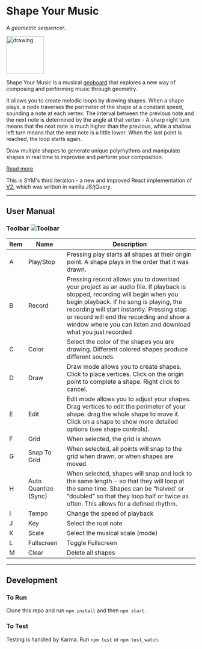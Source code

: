# Shape Your Music
_A geometric sequencer._

<img src="https://upload.wikimedia.org/wikipedia/commons/thumb/4/4c/Geoboard.JPG/1280px-Geoboard.JPG" alt="drawing" width="100px"/>

Shape Your Music is a musical [geoboard](https://en.wikipedia.org/wiki/Geoboard) that explores a new way of composing and performing music through geometry.

It allows you to create melodic loops by drawing shapes. When a shape plays, a node traverses the perimeter of the shape at a constant speed, sounding a note at each vertex. The interval between the previous note and the next note is determined by the angle at that vertex - A sharp right turn means that the next note is much higher than the previous, while a shallow left turn means that the next note is a little lower. When the last point is reached, the loop starts again.

Draw multiple shapes to generate unique polyrhythms and manipulate shapes in real time to improvise and perform your composition.

[Read more](https://ejarzo.github.io/#sym)

This is SYM's third iteration - a new and improved React implementation of [V2](https://github.com/ejarzo/sym_v2), which was written in vanilla JS/jQuery.

-----------

## User Manual

### Toolbar ![Toolbar](https://github.com/ejarzo/Shape-Your-Music/blob/master/src/static/img/readme_images/toolbar.png)

Item | Name          | Description       |
---- | ------------- | ----------------- |
A    | Play/Stop     | Pressing play starts all shapes at their origin point. A shape plays in the order that it was drawn. |
B    | Record        | Pressing record allows you to download your project as an audio file. If playback is stopped, recording will begin when you begin playback. If he song is playing, the recording will start instantly. Pressing stop or record will end the recording and show a window where you can listen and download what you just recorded |
C    | Color         | Select the color of the shapes you are drawing. Different colored shapes produce different sounds. |
D    | Draw          | Draw mode allows you to create shapes. Click to place vertices. Click on the origin point to complete a shape. Right click to cancel. |
E    | Edit          | Edit mode allows you to adjust your shapes. Drag vertices to edit the perimeter of your shape. drag the whole shape to move it. Click on a shape to show more detailed options (see shape controls). |
F    | Grid          | When selected, the grid is shown |
G    | Snap To Grid  | When selected, all points will snap to the grid when drawn, or when shapes are moved |
H    | Auto Quantize (Sync) | When selected, shapes will snap and lock to the same length - so that they will loop at the same time. Shapes can be “halved’ or “doubled” so that they loop half or twice as often. This allows for a defined rhythm. |
I    | Tempo         | Change the speed of playback |
J    | Key           | Select the root note |
K    | Scale         | Select the musical scale (mode) |
L    | Fullscreen    | Toggle Fullscreen |
M    | Clear         | Delete all shapes |

-----------

## Development
### To Run
Clone this repo and run `npm install` and then `npm start`.

### To Test
Testing is handled by Karma. Run `npm test` or `npm test_watch`.
